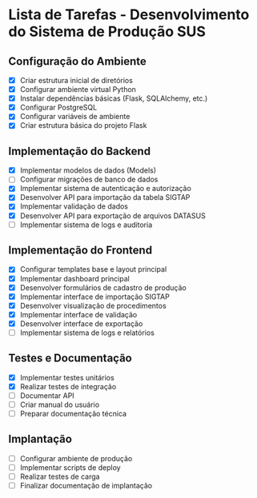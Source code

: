 # Lista de Tarefas - Desenvolvimento do Sistema de Produção SUS

## Configuração do Ambiente
- [x] Criar estrutura inicial de diretórios
- [x] Configurar ambiente virtual Python
- [x] Instalar dependências básicas (Flask, SQLAlchemy, etc.)
- [x] Configurar PostgreSQL
- [x] Configurar variáveis de ambiente
- [x] Criar estrutura básica do projeto Flask

## Implementação do Backend
- [x] Implementar modelos de dados (Models)
- [ ] Configurar migrações de banco de dados
- [x] Implementar sistema de autenticação e autorização
- [x] Desenvolver API para importação da tabela SIGTAP
- [x] Implementar validação de dados
- [x] Desenvolver API para exportação de arquivos DATASUS
- [ ] Implementar sistema de logs e auditoria

## Implementação do Frontend
- [x] Configurar templates base e layout principal
- [x] Implementar dashboard principal
- [x] Desenvolver formulários de cadastro de produção
- [x] Implementar interface de importação SIGTAP
- [x] Desenvolver visualização de procedimentos
- [x] Implementar interface de validação
- [x] Desenvolver interface de exportação
- [ ] Implementar sistema de logs e relatórios

## Testes e Documentação
- [x] Implementar testes unitários
- [x] Realizar testes de integração
- [ ] Documentar API
- [ ] Criar manual do usuário
- [ ] Preparar documentação técnica

## Implantação
- [ ] Configurar ambiente de produção
- [ ] Implementar scripts de deploy
- [ ] Realizar testes de carga
- [ ] Finalizar documentação de implantação
